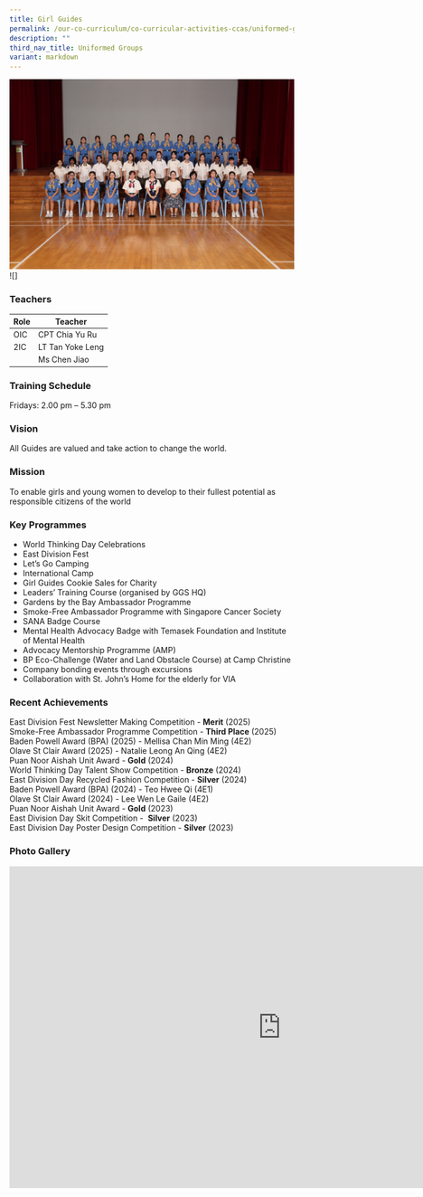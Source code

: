 ```yaml
---
title: Girl Guides
permalink: /our-co-curriculum/co-curricular-activities-ccas/uniformed-groups/girl-guides/
description: ""
third_nav_title: Uniformed Groups
variant: markdown
---
```

![](/images/2025_Girl_Guides.jpg) ![]

### Teachers

| Role | Teacher |
|---|---|
| OIC | CPT Chia Yu Ru |
| 2IC | LT Tan Yoke Leng |
|        | Ms Chen Jiao |

### Training Schedule 
Fridays: 2.00 pm – 5.30 pm

### Vision 
All Guides are valued and take action to change the world.

### Mission 
To enable girls and young women to develop to their fullest potential as responsible citizens of the world

### Key Programmes
*   World Thinking Day Celebrations
*   East Division Fest
*   Let’s Go Camping
*   International Camp
*   Girl Guides Cookie Sales for Charity
*   Leaders’ Training Course (organised by GGS HQ)
*   Gardens by the Bay Ambassador Programme
*   Smoke-Free Ambassador Programme with Singapore Cancer Society
*   SANA Badge Course
*   Mental Health Advocacy Badge with Temasek Foundation and Institute of Mental Health
*   Advocacy Mentorship Programme (AMP)
*   BP Eco-Challenge (Water and Land Obstacle Course) at Camp Christine
*   Company bonding events through excursions
*   Collaboration with St. John’s Home for the elderly for VIA

### Recent Achievements
East Division Fest Newsletter Making Competition -&nbsp;**Merit** (2025)<br>
Smoke-Free Ambassador Programme Competition -&nbsp;**Third Place** (2025)<br>
Baden Powell Award (BPA) (2025) - Mellisa Chan Min Ming (4E2)<br>
Olave St Clair Award (2025) - Natalie Leong An Qing (4E2)<br>
Puan Noor Aishah Unit Award -&nbsp;**Gold** (2024)<br>
World Thinking Day Talent Show Competition -&nbsp;**Bronze** (2024)<br>
East Division Day Recycled Fashion Competition -&nbsp;**Silver** (2024)<br>
Baden Powell Award (BPA) (2024) - Teo Hwee Qi (4E1)<br>
Olave St Clair Award (2024) - Lee Wen Le Gaile (4E2)<br>
Puan Noor Aishah Unit Award -&nbsp;**Gold** (2023) <br>
East Division Day Skit Competition - &nbsp;**Silver** (2023) <br>
East Division Day Poster Design Competition -&nbsp;**Silver** (2023)

### Photo Gallery 
<iframe src="https://docs.google.com/presentation/d/e/2PACX-1vSFMv1A8HrUmWOS3dhK7558vjr8T3FvsUPZ0--n1KqT3l764bzu2Ar8Y12O2CpN1CaMSSpQFXXeSfxD/embed?start=true&amp;loop=true&amp;delayms=3000" frameborder="0" width="960" height="569" allowfullscreen="true"></iframe>